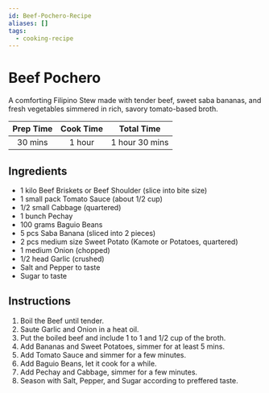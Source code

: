 ```yaml
---
id: Beef-Pochero-Recipe
aliases: []
tags:
  - cooking-recipe
---
```


# Beef Pochero

A comforting Filipino Stew made with tender beef, sweet saba bananas, and fresh
vegetables simmered in rich, savory tomato-based broth.

| Prep Time | Cook Time |   Total Time   |
| :-------: | :-------: | :------------: |
|  30 mins  |  1 hour   | 1 hour 30 mins |

## Ingredients

- 1 kilo Beef Briskets or Beef Shoulder (slice into bite size)
- 1 small pack Tomato Sauce (about 1/2 cup)
- 1/2 small Cabbage (quartered)
- 1 bunch Pechay
- 100 grams Baguio Beans
- 5 pcs Saba Banana (sliced into 2 pieces)
- 2 pcs medium size Sweet Potato (Kamote or Potatoes, quartered)
- 1 medium Onion (chopped)
- 1/2 head Garlic (crushed)
- Salt and Pepper to taste
- Sugar to taste

## Instructions

1. Boil the Beef until tender.
2. Saute Garlic and Onion in a heat oil.
3. Put the boiled beef and include 1 to 1 and 1/2 cup of the broth.
4. Add Bananas and Sweet Potatoes, simmer for at least 5 mins.
5. Add Tomato Sauce and simmer for a few minutes.
6. Add Baguio Beans, let it cook for a while.
7. Add Pechay and Cabbage, simmer for a few minutes.
8. Season with Salt, Pepper, and Sugar according to preffered taste.
